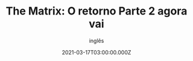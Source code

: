 ---
############### General Info ############################
id: '21321312sdffsf'
type: 'movie' # Filme, Série, Anime
title: 'The Matrix: O retorno Parte 2 agora vai '
synopsis: ['Neo (Keanu Reeves) believes that Morpheus (Laurence Fishburne), an elusive figure considered to be the most dangerous man alive, can answer his question -- What is the Matrix? Neo is contacted by Trinity (Carrie-Anne Moss), a beautiful stranger who leads him into an underworld where he meets Morpheus. They fight a brutal battle for their lives against a cadre of viciously intelligent secret agents. It is a truth that could cost Neo something more precious than his life.']
originalTitle: 'The Matrix'
date: '2021-03-17T03:00:00.000Z'
update: '2021-01-17T03:00:00.000Z'
releaseDate: '2021-03-03T03:00:00.000Z'
imdb:
  rating: '8.7' # 8.5
  id: 'tt0133093' # tt0470752
duration: '123'
trailer:
  urls: [
    'm8e-FF8MsqU',
  ]
tags: ['1080p', '720p']
genre: ['Sci-Fi, Action'] #  
quality: 'BluRay' # BluRay, WEB-DL, HDTV, WEB-DL4K, WEB-DLe
format: 'MKV' # MKV, MP4, TS
audio: 'Dub & Leg' # Dublado, Legendado, Dual Audio, Dub & Leg
subtitle: 'inglês' # Português, inglês, 
size: '4.8 GB' # 4.8 GB
audioQuality: 10
videoQuality: 10
directors: 
  - name: 'Lana Wachowski'
    image: ''
  - name: 'Lilly Wachowski'
    image: ''
cast: 
  - name: 'Keanu Reeves'
    image: ''
    characterName: 'Neo'
writers: 
  - name: ''
    image: ''
maturityRating:
  age: '14' # L , 10, 12, 14, 16, 18
  topics: [''] # Violence, Illegal drugs, Inappropriate Language, Legal Drugs, Sexual Content, Extreme Violence
###########################################
download:
  - url: '500'
    resolution: '720p' # 720p, 1080p, 4K,
    audio: 'Dublado' # Dublado, Legendado, Dual Audio
    size: '4.8 GB' # 4.8 GB
    quality: 'BluRay' # BluRay, WEB-DL
    format: 'MKV' # MKV
  - url: '501'
    resolution: '1080p' # 720p, 1080p, 4K,
    audio: 'Dual Audio' # Dublado, Legendado, Dual Audio
    size: '4.8 GB' # 4.8 GB
    quality: 'BluRay' # BluRay, WEB-DL
    format: 'MKV' # MKV
  - url: '502'
    resolution: '4k' # 720p, 1080p, 4K,
    audio: 'Legendado' # Dublado, Legendado, Dual Audio
    size: '7.8 GB' # 4.8 GB
    quality: 'BluRay' # BluRay, WEB-DL
    format: 'MKV' # MKV
  - url: '503'
    resolution: '1080p' # 720p, 1080p, 4K,
    audio: 'Dublado' # Dublado, Legendado, Dual Audio
    size: '1.8 GB' # 4.8 GB
    quality: 'WEB-DL' # BluRay, WEB-DL
    format: 'MP4' # MKV
images:
  cover: '/assets/movies/matrix/cover-matrix.jpg'
  background: '/assets/'
###########################################










# Ação
# Aventura
# Animação
# Biografia
# Comédia
# Crime
# Documentário
# Drama
# Fantasia
# História
# Horror
# Musical
# Mistério
# Reality-TV
# Romance
# Sci-Fi
# Sport
# Suspense
# Terror
# Thriller
# Guerra
# Faroeste
---